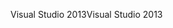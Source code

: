 <span data-ttu-id="64b85-101">Visual Studio 2013</span><span class="sxs-lookup"><span data-stu-id="64b85-101">Visual Studio 2013</span></span>